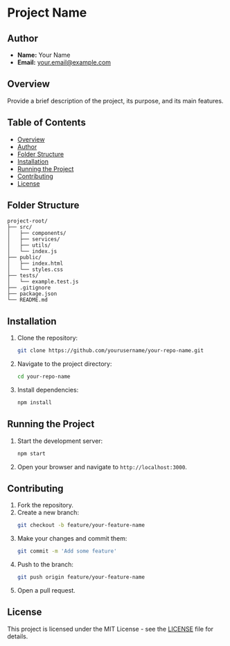 # Project Name

## Author

- **Name:** Your Name
- **Email:** your.email@example.com

## Overview

Provide a brief description of the project, its purpose, and its main features.

## Table of Contents

- [Overview](#overview)
- [Author](#author)
- [Folder Structure](#folder-structure)
- [Installation](#installation)
- [Running the Project](#running-the-project)
- [Contributing](#contributing)
- [License](#license)

## Folder Structure

```
project-root/
├── src/
│   ├── components/
│   ├── services/
│   ├── utils/
│   └── index.js
├── public/
│   ├── index.html
│   └── styles.css
├── tests/
│   └── example.test.js
├── .gitignore
├── package.json
└── README.md
```

## Installation

1. Clone the repository:
   ```sh
   git clone https://github.com/yourusername/your-repo-name.git
   ```
2. Navigate to the project directory:
   ```sh
   cd your-repo-name
   ```
3. Install dependencies:
   ```sh
   npm install
   ```

## Running the Project

1. Start the development server:
   ```sh
   npm start
   ```
2. Open your browser and navigate to `http://localhost:3000`.

## Contributing

1. Fork the repository.
2. Create a new branch:
   ```sh
   git checkout -b feature/your-feature-name
   ```
3. Make your changes and commit them:
   ```sh
   git commit -m 'Add some feature'
   ```
4. Push to the branch:
   ```sh
   git push origin feature/your-feature-name
   ```
5. Open a pull request.

## License

This project is licensed under the MIT License - see the [LICENSE](LICENSE) file for details.
